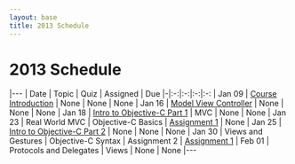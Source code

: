 ```yaml
---
layout: base
title: 2013 Schedule
---
```

# 2013 Schedule

|---
| Date | Topic | Quiz | Assigned | Due
|-|:-:|:-:|:-:|:-:
| Jan 09 | [Course Introduction](/lectures/2013/01/11/course-introduction) | None | None | None
| Jan 16 | [Model View Controller](/lectures/2013/01/14/model-view-controller) | None | None | None
| Jan 18 | [Intro to Objective-C Part 1](/lectures/2013/01/15/intro-objective-c) | MVC | None | None
| Jan 23 | Real World MVC | Objective-C Basics | [Assignment 1](/assignments/2013/01/21/assign-1) | None
| Jan 25 | [Intro to Objective-C Part 2](/lectures/2013/01/25/intro-objective-c-2) | None | None | None
| Jan 30 | Views and Gestures | Objective-C Syntax | Assignment 2 | [Assignment 1](/assignments/2013/01/21/assign-1)
| Feb 01 | Protocols and Delegates | Views | None | None
|---

